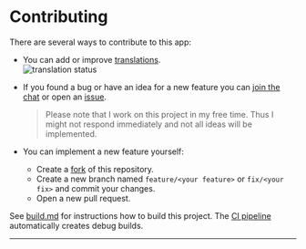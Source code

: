 # Contributing

There are several ways to contribute to this app:
* You can add or improve [translations][toolate].
     <br><img src="https://toolate.othing.xyz/widget/jrpie-launcher/launcher/horizontal-auto.svg" alt="translation status">
* If you found a bug or have an idea for a new feature you can [join the chat][chat] or open an [issue][issues].

    > Please note that I work on this project in my free time. Thus I might not respond immediately and not all ideas will be implemented.

* You can implement a new feature yourself:
  - Create a [fork][fork] of this repository.
  - Create a new branch named `feature/<your feature>` or `fix/<your fix>` and commit your changes.
  - Open a new pull request.


See [build.md](build.md) for instructions how to build this project.
The [CI pipeline](https://github.com/jrpie/Launcher/actions) automatically creates debug builds.


---
  [fork]: https://github.com/jrpie/Launcher/fork/
  [issues]: https://github.com/jrpie/Launcher/issues/
  [chat]: https://s.jrpie.de/launcher-chat
  [toolate]: https://toolate.othing.xyz/projects/jrpie-launcher/
